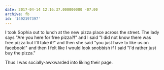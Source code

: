 ```yaml
---
date: 2017-04-14 12:16:37.000000000 -07:00
archive: fb
id: '1492197397'
---
```


I took Sophia out to lunch at the new pizza place across the street. The lady says "Are you here for free pizza?!" and I said "I did not know there was free pizza but I'll take it!" and then she said "you just have to like us on facebook!" and then I felt like I would look snobbish if I said "I'd rather just buy the pizza."

Thus I was socially-awkwarded into liking their page.
